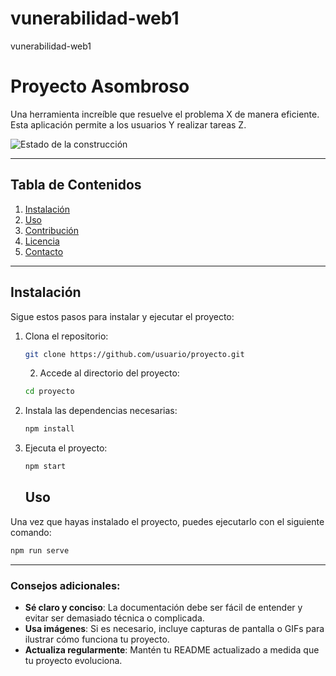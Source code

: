 # vunerabilidad-web1
vunerabilidad-web1

# Proyecto Asombroso

Una herramienta increíble que resuelve el problema X de manera eficiente. Esta aplicación permite a los usuarios Y realizar tareas Z.

![Estado de la construcción](https://img.shields.io/badge/build-passing-brightgreen)

***
## Tabla de Contenidos

1. [Instalación](#instalación)
2. [Uso](#uso)
3. [Contribución](#contribución)
4. [Licencia](#licencia)
5. [Contacto](#contacto)

***
## Instalación

Sigue estos pasos para instalar y ejecutar el proyecto:

1. Clona el repositorio:
    ```bash
    git clone https://github.com/usuario/proyecto.git
    ```

    2. Accede al directorio del proyecto:
    ```bash
    cd proyecto
    ```

3. Instala las dependencias necesarias:
    ```bash
    npm install
    ```

4. Ejecuta el proyecto:
    ```bash
    npm start
    ```



    ## Uso

Una vez que hayas instalado el proyecto, puedes ejecutarlo con el siguiente comando:

```bash
npm run serve
```

***

### Consejos adicionales:

- **Sé claro y conciso**: La documentación debe ser fácil de entender y evitar ser demasiado técnica o complicada.
- **Usa imágenes**: Si es necesario, incluye capturas de pantalla o GIFs para ilustrar cómo funciona tu proyecto.
- **Actualiza regularmente**: Mantén tu README actualizado a medida que tu proyecto evoluciona.
